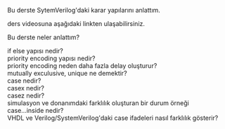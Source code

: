 Bu derste SytemVerilog'daki karar yapılarını anlattım.  <br/>

ders videosuna aşağıdaki linkten ulaşabilirsiniz. <br/>


Bu derste neler anlattım? <br/>

if else yapısı nedir? <br/>
priority encoding yapısı nedir? <br/>
priority encoding neden daha fazla delay oluşturur? <br/>
mutually exculusive, unique ne demektir? <br/>
case nedir? <br/>
casex nedir? <br/>
casez nedir? <br/>
simulasyon ve donanımdaki farklılık oluşturan bir durum örneği <br/>
case...inside nedir? <br/>
VHDL ve Verilog/SystemVerilog'daki case ifadeleri nasıl farklılık gösterir? <br/>
